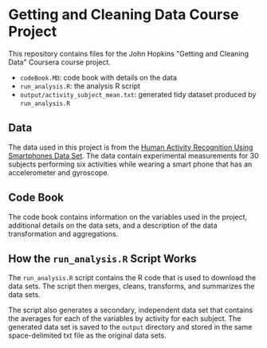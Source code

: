 # Getting and Cleaning Data Course Project

This repository contains files for the John Hopkins "Getting and Cleaning Data" Coursera course project.

- `codeBook.MD`: code book with details on the data
- `run_analysis.R`: the analysis R script
- `output/activity_subject_mean.txt`: generated tidy dataset produced by `run_analysis.R`

## Data
The data used in this project is from the [Human Activity Recognition Using Smartphones Data Set](https://archive.ics.uci.edu/ml/datasets/Human+Activity+Recognition+Using+Smartphones). The data contain experimental measurements for 30 subjects performing six activities while wearing a smart phone that has an accelerometer and gyroscope.


## Code Book
The code book contains information on the variables used in the project, additional details on the data sets, and a description of the data transformation and aggregations.


## How the `run_analysis.R` Script Works
The `run_analysis.R` script contains the R code that is used to download the data sets. The script then merges, cleans, transforms, and summarizes the data sets.

The script also generates a secondary, independent data set that contains the averages for each of the variables by activity for each subject. The generated data set is saved to the `output` directory and stored in the same space-delimited txt file as the original data sets.
